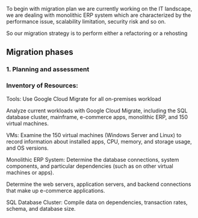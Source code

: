 To begin with migration plan we are currently working on the IT landscape, we are dealing with monolithic ERP system which are characterized by the performance issue, scalability limitation, security risk and so on.

So our migration strategy is to perform either a refactoring or a rehosting

## Migration phases
### 1.	Planning and assessment
### Inventory of Resources:
Tools: Use Google Cloud Migrate for  all on-premises workload

Analyze current workloads with Google Cloud Migrate, including the SQL database cluster, mainframe, e-commerce apps, monolithic ERP, and 150 virtual machines.

VMs: Examine the 150 virtual machines (Windows Server and Linux) to record information about installed apps, CPU, memory, and storage usage, and OS versions.

Monolithic ERP System: Determine the database connections, system components, and particular dependencies (such as on other virtual machines or apps).

Determine the web servers, application servers, and backend connections that make up e-commerce applications.

SQL Database Cluster: Compile data on dependencies, transaction rates, schema, and database size.

